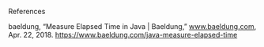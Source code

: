 


References

baeldung, “Measure Elapsed Time in Java | Baeldung,” www.baeldung.com, 
Apr. 22, 2018. https://www.baeldung.com/java-measure-elapsed-time


